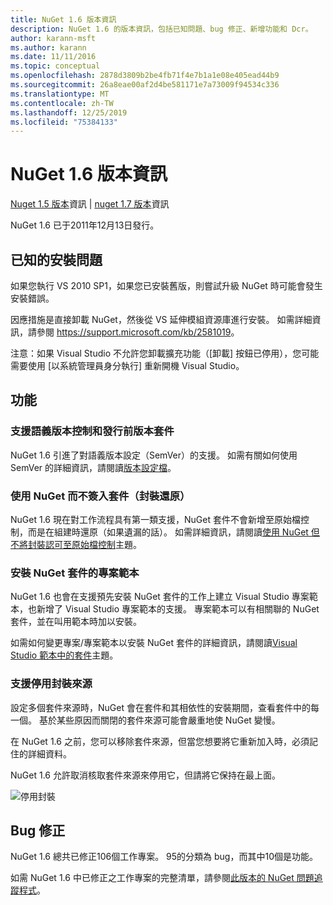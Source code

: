 ```yaml
---
title: NuGet 1.6 版本資訊
description: NuGet 1.6 的版本資訊，包括已知問題、bug 修正、新增功能和 Dcr。
author: karann-msft
ms.author: karann
ms.date: 11/11/2016
ms.topic: conceptual
ms.openlocfilehash: 2878d3809b2be4fb71f4e7b1a1e08e405ead44b9
ms.sourcegitcommit: 26a8eae00af2d4be581171e7a73009f94534c336
ms.translationtype: MT
ms.contentlocale: zh-TW
ms.lasthandoff: 12/25/2019
ms.locfileid: "75384133"
---
```

 # <a name="nuget-16-release-notes"></a>NuGet 1.6 版本資訊

[Nuget 1.5 版本](../release-notes/nuget-1.5.md)資訊 | [nuget 1.7 版本](../release-notes/nuget-1.7.md)資訊

NuGet 1.6 已于2011年12月13日發行。

## <a name="known-installation-issue"></a>已知的安裝問題
如果您執行 VS 2010 SP1，如果您已安裝舊版，則嘗試升級 NuGet 時可能會發生安裝錯誤。

因應措施是直接卸載 NuGet，然後從 VS 延伸模組資源庫進行安裝。  如需詳細資訊，請參閱 <https://support.microsoft.com/kb/2581019>。

注意：如果 Visual Studio 不允許您卸載擴充功能（[卸載] 按鈕已停用），您可能需要使用 [以系統管理員身分執行] 重新開機 Visual Studio。

## <a name="features"></a>功能

### <a name="support-for-semantic-versioning-and-prerelease-packages"></a>支援語義版本控制和發行前版本套件
NuGet 1.6 引進了對語義版本設定（SemVer）的支援。 如需有關如何使用 SemVer 的詳細資訊，請閱讀[版本設定檔](../create-packages/prerelease-packages.md)。

### <a name="using-nuget-without-checking-in-packages-package-restore"></a>使用 NuGet 而不簽入套件（封裝還原）
NuGet 1.6 現在對工作流程具有第一類支援，NuGet 套件不會新增至原始檔控制，而是在組建時還原（如果遺漏的話）。 如需詳細資訊，請閱讀[使用 NuGet 但不將封裝認可至原始檔控制](../consume-packages/packages-and-source-control.md)主題。

### <a name="item-templates-that-install-nuget-packages"></a>安裝 NuGet 套件的專案範本
NuGet 1.6 也會在支援預先安裝 NuGet 套件的工作上建立 Visual Studio 專案範本，也新增了 Visual Studio 專案範本的支援。 專案範本可以有相關聯的 NuGet 套件，並在叫用範本時加以安裝。

如需如何變更專案/專案範本以安裝 NuGet 套件的詳細資訊，請閱讀[Visual Studio 範本中的套件](../visual-studio-extensibility/visual-studio-templates.md)主題。

### <a name="support-for-disabling-package-sources"></a>支援停用封裝來源
設定多個套件來源時，NuGet 會在套件和其相依性的安裝期間，查看套件中的每一個。 基於某些原因而關閉的套件來源可能會嚴重地使 NuGet 變慢。

在 NuGet 1.6 之前，您可以移除套件來源，但當您想要將它重新加入時，必須記住的詳細資料。

NuGet 1.6 允許取消核取套件來源來停用它，但請將它保持在最上面。

![停用封裝](./media/package-source-with-disabled-source.png)

## <a name="bug-fixes"></a>Bug 修正
NuGet 1.6 總共已修正106個工作專案。 95的分類為 bug，而其中10個是功能。

如需 NuGet 1.6 中已修正之工作專案的完整清單，請參閱[此版本的 NuGet 問題追蹤程式](http://nuget.codeplex.com/workitem/list/advanced?keyword=&status=Closed&type=All&priority=All&release=NuGet%201.6&assignedTo=All&component=All&sortField=Votes&sortDirection=Descending&page=0)。
